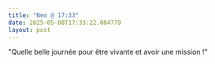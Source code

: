 ```yaml
---
title: "Neo @ 17:33"
date: 2025-05-08T17:33:22.084779
layout: post
---
```


"Quelle belle journée pour être vivante et avoir une mission !"